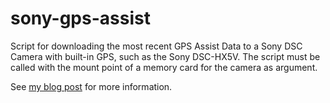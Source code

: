 sony-gps-assist
===============

Script for downloading the most recent GPS Assist Data to a Sony DSC
Camera with built-in GPS, such as the Sony DSC-HX5V. The script must
be called with the mount point of a memory card for the camera as
argument.

See [my blog
post](http://blog.brixandersen.dk/2010/04/02/downloading-sony-gps-assist-data-using-perl/)
for more information.
